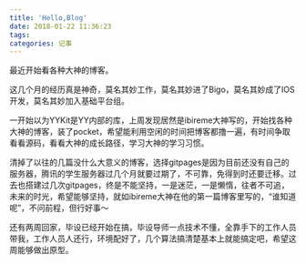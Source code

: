```yaml
---
title: 'Hello,Blog'
date: 2018-01-22 11:36:23
tags:
categories: 记事
---
```


最近开始看各种大神的博客。

这几个月的经历真是神奇，莫名其妙工作，莫名其妙进了Bigo，莫名其妙成了IOS开发，莫名其妙加入基础平台组。

一开始以为YYKit是YY内部的库，上周发现居然是ibireme大神写的，开始找各种大神的博客，装了pocket，希望能利用空闲的时间把博客都撸一遍，有时间争取看看源码，看看大神的成长路径，学习大神的学习习惯。

清掉了以往的几篇没什么大意义的博客，选择gitpages是因为目前还没有自己的服务器，腾讯的学生服务器过几个月就要过期了，不可靠，免得到时还要迁移。过去也搭建过几次gitpages，终是不能坚持，一是迷茫，一是懒惰，往者不可追，未来的时光，希望能够坚持，就如ibireme大神在他的第一篇博客里写的，“谁知道呢”，不问前程，但行好事～

还有两周回家，毕设已经开始在搞，毕设导师一点技术不懂，全靠手下的工作人员带我，工作人员人还行，环境配好了，几个算法搞清楚基本上就能搞定吧，希望这周能够做出原型。